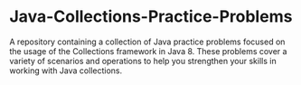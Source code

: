# Java-Collections-Practice-Problems
A repository containing a collection of Java practice problems focused on the usage of the Collections framework in Java 8. These problems cover a variety of scenarios and operations to help you strengthen your skills in working with Java collections.

